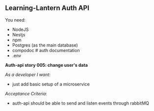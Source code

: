 ## Learning-Lantern Auth API

You need:

- NodeJS
- Nestjs
- npm
- Postgres (as the main database)
- compodoc # auth documentation
- .env

**Auth-api story 005: change user's data**

_As a developer I want:_

- just add basic setup of a microservice

_Acceptance Criteria_:

- auth-api should be able to send and listen events through rabbitMQ
